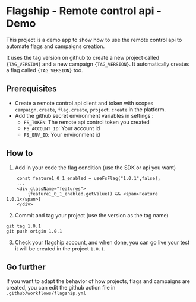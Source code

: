 # Flagship - Remote control api - Demo

This project is a demo app to show how to use the remote control api to automate flags and campaigns creation.

It uses the tag version on github to create a new project called `{TAG_VERSION}` and a new campaign `{TAG_VERSION}`.
It automatically creates a flag called `{TAG_VERSION}` too.

## Prerequisites

- Create a remote control api client and token with scopes `campaign.create`, `flag.create`, `project.create` in the platform.
- Add the github secret environment variables in settings : 
    - `FS_TOKEN`: The remote api control token you created
    - `FS_ACCOUNT_ID`: Your account id 
    - `FS_ENV_ID`: Your environment id 

## How to

1. Add in your code the flag condition (use the SDK or api you want)

```
    const feature1_0_1_enabled = useFsFlag("1.0.1",false);
    ...
    <div className="features">
        {feature1_0_1_enabled.getValue() && <span>Feature 1.0.1</span>}
    </div>
```

2. Commit and tag your project (use the version as the tag name)

```
git tag 1.0.1
git push origin 1.0.1
```

3. Check your flagship account, and when done, you can go live your test it will be created in the project `1.0.1`.

## Go further

If you want to adapt the behavior of how projects, flags and campaigns are created, you can edit the github action file in `.github/workflows/flagship.yml`

